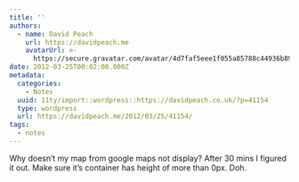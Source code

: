 ```yaml
---
title: ''
authors:
  - name: David Peach
    url: https://davidpeach.me
    avatarUrl: >-
      https://secure.gravatar.com/avatar/4d7faf5eee1f055a85788c44936b8995eaab6dfb004e7854ec747ccb272e91ee?s=96&d=mm&r=g
date: 2012-03-25T00:02:00.000Z
metadata:
  categories:
    - Notes
  uuid: 11ty/import::wordpress::https://davidpeach.co.uk/?p=41154
  type: wordpress
  url: https://davidpeach.me/2012/03/25/41154/
tags:
  - notes
---
```

Why doesn’t my map from google maps not display? After 30 mins I figured it out. Make sure it’s container has height of more than 0px. Doh.